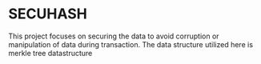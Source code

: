 # SECUHASH
This project focuses on securing the data to avoid corruption or manipulation of data during transaction.
The data structure utilized here is merkle tree datastructure

